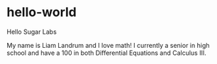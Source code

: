 # hello-world
Hello Sugar Labs


My name is Liam Landrum and I love math! I currently a senior in high school and have a 100 in both Differential Equations and Calculus III.
